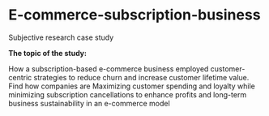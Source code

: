 # E-commerce-subscription-business
Subjective research case study

**The topic of the study:**

How a subscription-based e-commerce business employed customer-centric strategies to reduce churn and increase customer lifetime value. Find how companies are Maximizing customer spending and loyalty while minimizing subscription cancellations to enhance profits and long-term business sustainability in an e-commerce model
